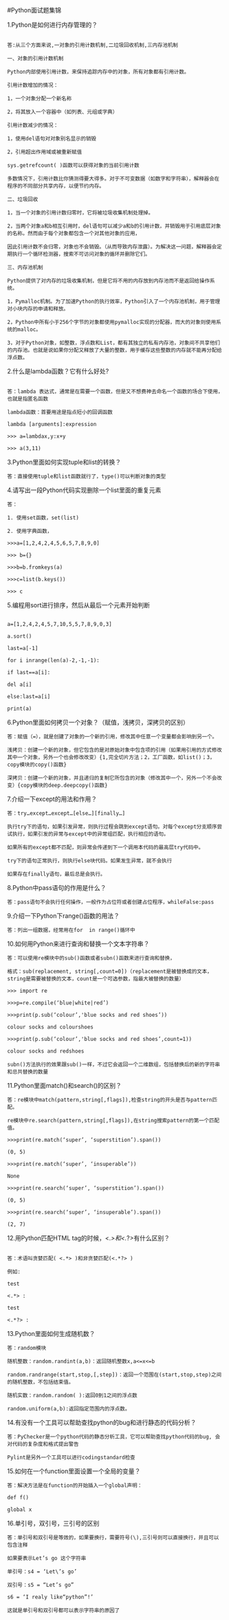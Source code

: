 #Python面试题集锦

1.Python是如何进行内存管理的？
```

答:从三个方面来说,一对象的引用计数机制,二垃圾回收机制,三内存池机制

一、对象的引用计数机制

Python内部使用引用计数，来保持追踪内存中的对象，所有对象都有引用计数。

引用计数增加的情况：

1，一个对象分配一个新名称

2，将其放入一个容器中（如列表、元组或字典）

引用计数减少的情况：

1，使用del语句对对象别名显示的销毁

2，引用超出作用域或被重新赋值

sys.getrefcount( )函数可以获得对象的当前引用计数

多数情况下，引用计数比你猜测得要大得多。对于不可变数据（如数字和字符串），解释器会在程序的不同部分共享内存，以便节约内存。

二、垃圾回收

1，当一个对象的引用计数归零时，它将被垃圾收集机制处理掉。

2，当两个对象a和b相互引用时，del语句可以减少a和b的引用计数，并销毁用于引用底层对象的名称。然而由于每个对象都包含一个对其他对象的应用，

因此引用计数不会归零，对象也不会销毁。（从而导致内存泄露）。为解决这一问题，解释器会定期执行一个循环检测器，搜索不可访问对象的循环并删除它们。

三、内存池机制

Python提供了对内存的垃圾收集机制，但是它将不用的内存放到内存池而不是返回给操作系统。

1，Pymalloc机制。为了加速Python的执行效率，Python引入了一个内存池机制，用于管理对小块内存的申请和释放。

2，Python中所有小于256个字节的对象都使用pymalloc实现的分配器，而大的对象则使用系统的malloc。

3，对于Python对象，如整数，浮点数和List，都有其独立的私有内存池，对象间不共享他们的内存池。也就是说如果你分配又释放了大量的整数，用于缓存这些整数的内存就不能再分配给浮点数。

```
 

2.什么是lambda函数？它有什么好处?
```

答：lambda 表达式，通常是在需要一个函数，但是又不想费神去命名一个函数的场合下使用，也就是指匿名函数

lambda函数：首要用途是指点短小的回调函数

lambda [arguments]:expression

>>> a=lambdax,y:x+y

>>> a(3,11)
```

 

3.Python里面如何实现tuple和list的转换？

```
答：直接使用tuple和list函数就行了，type()可以判断对象的类型
```

 

4.请写出一段Python代码实现删除一个list里面的重复元素

```
答：

1. 使用set函数，set(list)

2. 使用字典函数，

>>>a=[1,2,4,2,4,5,6,5,7,8,9,0]

>>> b={}

>>>b=b.fromkeys(a)

>>>c=list(b.keys())

>>> c

```
 

5.编程用sort进行排序，然后从最后一个元素开始判断
```

a=[1,2,4,2,4,5,7,10,5,5,7,8,9,0,3]

a.sort()

last=a[-1]

for i inrange(len(a)-2,-1,-1):

if last==a[i]:

del a[i]

else:last=a[i]

print(a)
```

 

6.Python里面如何拷贝一个对象？（赋值，浅拷贝，深拷贝的区别）

```
答：赋值（=），就是创建了对象的一个新的引用，修改其中任意一个变量都会影响到另一个。

浅拷贝：创建一个新的对象，但它包含的是对原始对象中包含项的引用（如果用引用的方式修改其中一个对象，另外一个也会修改改变）{1,完全切片方法；2，工厂函数，如list()；3，copy模块的copy()函数}

深拷贝：创建一个新的对象，并且递归的复制它所包含的对象（修改其中一个，另外一个不会改变）{copy模块的deep.deepcopy()函数}
```

 

7.介绍一下except的用法和作用？

```
答：try…except…except…[else…][finally…]

执行try下的语句，如果引发异常，则执行过程会跳到except语句。对每个except分支顺序尝试执行，如果引发的异常与except中的异常组匹配，执行相应的语句。

如果所有的except都不匹配，则异常会传递到下一个调用本代码的最高层try代码中。

try下的语句正常执行，则执行else块代码。如果发生异常，就不会执行

如果存在finally语句，最后总是会执行。

```
 

8.Python中pass语句的作用是什么？

```
答：pass语句不会执行任何操作，一般作为占位符或者创建占位程序，whileFalse:pass
```

 

9.介绍一下Python下range()函数的用法？

```
答：列出一组数据，经常用在for  in range()循环中
```

 

10.如何用Python来进行查询和替换一个文本字符串？

```
答：可以使用re模块中的sub()函数或者subn()函数来进行查询和替换，

格式：sub(replacement, string[,count=0])（replacement是被替换成的文本，string是需要被替换的文本，count是一个可选参数，指最大被替换的数量）

>>> import re

>>>p=re.compile(‘blue|white|red’)

>>>print(p.sub(‘colour’,'blue socks and red shoes’))

colour socks and colourshoes

>>>print(p.sub(‘colour’,'blue socks and red shoes’,count=1))

colour socks and redshoes

subn()方法执行的效果跟sub()一样，不过它会返回一个二维数组，包括替换后的新的字符串和总共替换的数量
```

 

11.Python里面match()和search()的区别？

```
答：re模块中match(pattern,string[,flags]),检查string的开头是否与pattern匹配。

re模块中re.search(pattern,string[,flags]),在string搜索pattern的第一个匹配值。

>>>print(re.match(‘super’, ‘superstition’).span())

(0, 5)

>>>print(re.match(‘super’, ‘insuperable’))

None

>>>print(re.search(‘super’, ‘superstition’).span())

(0, 5)

>>>print(re.search(‘super’, ‘insuperable’).span())

(2, 7)

```

12.用Python匹配HTML tag的时候，<.*>和<.*?>有什么区别？
```

答：术语叫贪婪匹配( <.*> )和非贪婪匹配(<.*?> )

例如:

test

<.*> :

test

<.*?> :

```
 

13.Python里面如何生成随机数？

```
答：random模块

随机整数：random.randint(a,b)：返回随机整数x,a<=x<=b

random.randrange(start,stop,[,step])：返回一个范围在(start,stop,step)之间的随机整数，不包括结束值。

随机实数：random.random( ):返回0到1之间的浮点数

random.uniform(a,b):返回指定范围内的浮点数。

```
 

14.有没有一个工具可以帮助查找python的bug和进行静态的代码分析？

```
答：PyChecker是一个python代码的静态分析工具，它可以帮助查找python代码的bug, 会对代码的复杂度和格式提出警告

Pylint是另外一个工具可以进行codingstandard检查

```
 

15.如何在一个function里面设置一个全局的变量？

```
答：解决方法是在function的开始插入一个global声明：

def f()

global x

```
 

16.单引号，双引号，三引号的区别

```
答：单引号和双引号是等效的，如果要换行，需要符号(\),三引号则可以直接换行，并且可以包含注释

如果要表示Let’s go 这个字符串

单引号：s4 = ‘Let\’s go’

双引号：s5 = “Let’s go”

s6 = ‘I realy like“python”!’

这就是单引号和双引号都可以表示字符串的原因了
```
